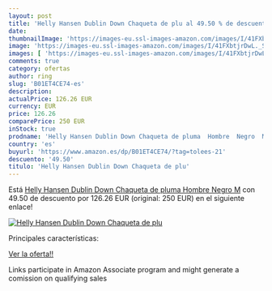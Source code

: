 ```yaml
---
layout: post
title: 'Helly Hansen Dublin Down Chaqueta de plu al 49.50 % de descuento'
date: 
thumbnailImage: 'https://images-eu.ssl-images-amazon.com/images/I/41FXbtjrDwL._SL200_.jpg'
image: 'https://images-eu.ssl-images-amazon.com/images/I/41FXbtjrDwL._SL200_.jpg'
images: [ 'https://images-eu.ssl-images-amazon.com/images/I/41FXbtjrDwL._SL200_.jpg' ]
comments: true
category: ofertas
author: ring
slug: 'B01ET4CE74-es'
description:
actualPrice: 126.26 EUR
currency: EUR
price: 126.26
comparePrice: 250 EUR
inStock: true
prodname: 'Helly Hansen Dublin Down Chaqueta de pluma  Hombre  Negro  M'
country: 'es'
buyurl: 'https://www.amazon.es/dp/B01ET4CE74/?tag=tolees-21'
descuento: '49.50'
titulo: 'Helly Hansen Dublin Down Chaqueta de plu'
---
```


Está [Helly Hansen Dublin Down Chaqueta de pluma  Hombre  Negro  M](https://www.amazon.es/dp/B01ET4CE74/?tag=tolees-21) con 49.50 de descuento por 126.26 EUR (original: 250 EUR) en el siguiente enlace!

[![Helly Hansen Dublin Down Chaqueta de plu](https://images-eu.ssl-images-amazon.com/images/I/41FXbtjrDwL._SL200_.jpg)](https://www.amazon.es/dp/B01ET4CE74/?tag=tolees-21)

Principales características:


[Ver la oferta!!](https://www.amazon.es/dp/B01ET4CE74/?tag=tolees-21)

Links participate in Amazon Associate program and might generate a comission on qualifying sales


